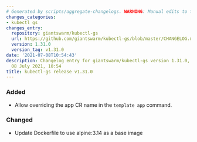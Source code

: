 ```yaml
---
# Generated by scripts/aggregate-changelogs. WARNING: Manual edits to this files will be overwritten.
changes_categories:
- kubectl gs
changes_entry:
  repository: giantswarm/kubectl-gs
  url: https://github.com/giantswarm/kubectl-gs/blob/master/CHANGELOG.md#1310---2021-07-08
  version: 1.31.0
  version_tag: v1.31.0
date: '2021-07-08T10:54:43'
description: Changelog entry for giantswarm/kubectl-gs version 1.31.0, published on
  08 July 2021, 10:54
title: kubectl-gs release v1.31.0
---
```


### Added
- Allow overriding the app CR name in the `template app` command.
### Changed
- Update Dockerfile to use alpine:3.14 as a base image
